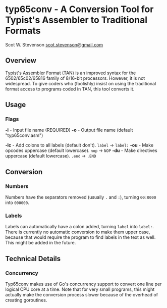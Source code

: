# typ65conv - A Conversion Tool for Typist's Assembler to Traditional Formats

Scot W. Stevenson <scot.stevenson@gmail.com>

## Overview

Typist's Assembler Format (TAN) is an improved syntax for the 6502/65c02/65816
family of 8/16-bit processors. However, it is not widespread. To give coders who
(foolishly) insist on using the traditional format access to programs coded in
TAN, this tool converts it.

## Usage

### Flags

**-i**  - Input file name (REQUIRED)
**-o**  - Output file name (default "typ65conv.asm")

**-lc** - Add colons to all labels (default don't). `label` -> `label:`
**-ou** - Make opcodes uppercase (default lowercase). `nop` -> `NOP`
**-du** - Make directives uppercase (default lowercase). `.end` -> `.END` 


## Conversion


### Numbers

Numbers have the separators removed (usually `.` and `:`), turning `00:0000`
into `000000`.


### Labels

Labels can automatically have a colon added, turning `label` into `label:`.
There is currently no automatic conversion to make them upper case, because 
that would require the program to find labels in the text as well. This
might be added in the future.


## Technical Details

### Concurrency

Typ65conv makes use of Go's concurrency support to convert one line per logical
CPU core at a time. Note that for very small programs, this might actually make
the conversion process slower because of the overhead of creating goroutines.


